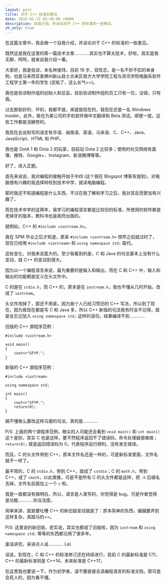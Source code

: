 ```yaml
---
layout: post
title: 对于 C++ 标准的愚见
date: 2016-01-15 03:49:00 +0800
description: 自我介绍，并谈论对于 C++ 的标准的一些愚见。
zh_only: true
---
```

在这篇文章中，我会做一个自我介绍，并谈论对于 C++ 的标准的一些愚见。

既然这是我在这里的第一篇技术文章…………其实也不算太技术，好啦，其实是我无聊，呵呵，就来自我介绍一番。

大家好，我是伯谅，本名林俊玮，目前 19 岁，双性恋，是一名不折不扣的单身狗，也是马来西亚柔佛州新山县士古来区南方大学学院工程与资讯学院电脑系软件工程学士第一年的学生 (泥垢了，这么长气==)。

我也是伯谅制作组的创始人和总监，目前伯谅制作组的员工只有一位，没错，只有我。

过去那些好的、坏的，我都不提，来提提现在的，我现在还是一名 Windows Insider，此外，我也为某公司的手机软件做中文翻译和 Beta 测试。顺便一提，这些工作都是没酬劳的。

我现在会说和写的语言有华语、闽南语、英语、马来语、C、C++、Java、JavaScript、HTML 和 PHP。

我也是 DotA 1 和 Dota 2 的玩家，目前动 Dota 2 比较多；使用的社交网络有面簿、推特、Google+、Instagram、新浪微博等等。

好了，进入正题。

首先来说说，我对编程的接触开始于中四 (这个我在 Blogspot 博客有提到)，对电脑很有兴趣的我选择转校到技术中学，就读电脑编程。

那时我还不知道编程是什么东西，不过在我了解和学习之后，我对其反而更加有兴趣了。

而在技术中学的这两年，我学习的编程语言都是比较旧的标准，所使用的软件都是老掉牙的版本，教科书也是政府出版的。

就例如，C++ 的 `#include <iostream.h>`。

我在 SPM 毕业之后才知道，原来 `#include <iostream.h>` 很早之前就过时了，现在已经用 `#include <iostream>` 和 `using namespace std;` 取代。

这些变化，对我来说蛮大的。至少我看到的是，C 和 Java 的句法基本上没有什么变动，就 C++ 的变动到很大。

因为以一个编程语言来说，最为重要的是输入和输出，而在 C 和 C++ 中，输入和输出的功能都是定义在头文件中。

C 的是在 `stdio.h`，而 C++ 的，原本是在 `iostream.h`，我也不懂从几时开始，改成了 `iostream`。

头文件改掉了，那还不用紧，因为我个人已经习惯旧的 C++ 写法，所以到了现在，因为我现在都是写 C 和 Java 多，所以 C++ 新版的句法我有时会不记得，就是会忘记加入 `using namespace std;` 这样的语句，结果编译不到…………

旧版的 C++ 源程序范例：

    #include <iostream.h>

    void main()
    {
        cout<<"GFYP.";
    }

新版的 C++ 源程序范例：

    #include <iostream>

    using namespace std;

    int main()
    {
        cout<<"GFYP.";
        return(0);
    }

搞不懂做么要改这样马蛋的句法，真的是…………

P/S: 上面的两个源程序范例，眼尖的人可能还会看到 `void main()` 和 `int main()` 这个差别，其实 C 也是这样，要不然程序返回不了错误码，命令处理器很难搞；`return(0);` 就是返回错误码为 0，代表程序运行顺利，没有发生错误。

而且，C 的头文件带到 C++，原本文件名还是一样的，可是新标准里面，文件名就不一样了。

最平常的，C 的 `stdio.h`，带到 C++，就成了 `cstdio`；C 的 `math.h`，带到 C++，成了 `cmath`，以此类推，可是不是所有 C 的头文件都是这样，把 `.h` 后缀名去掉，文件名前面加上一个 `c` 啦。

我是一直都没有搞明白，所以，语言是人类写的，你觉得是 bug，可是作者觉得是功能…………你没法度。

简单来讲，就是要吐槽 C++ 的新旧版变动就是了：原本简单的东西，偏偏要弄到这样复杂，真踏马的==。

P/S: 这里说的新旧版，老实说，其实也都成了旧版啦，因为 `iostream` 和 `using namespace std;` 等等的东西都沿用了很多年。

废话讲完，来讲点人话………… Lel.

话说，到现在，C 和 C++ 的标准修订还在持续进行，目前 C 的最新标准是 C11，C++ 的最新标准则是 C++14，未来标准是 C++17。

在这里我也要说一下，作为初学者，请不要直接去读编程语言的标准文档，那可是会死人的，因为看不懂。
